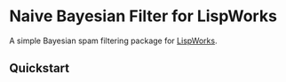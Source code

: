 # Naive Bayesian Filter for LispWorks

A simple Bayesian spam filtering package for [LispWorks](http://www.lispworks.com).

## Quickstart
